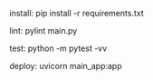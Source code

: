 install:
	pip install -r requirements.txt

lint:
	pylint main.py

test:
	python -m pytest -vv 

deploy:
	uvicorn main_app:app